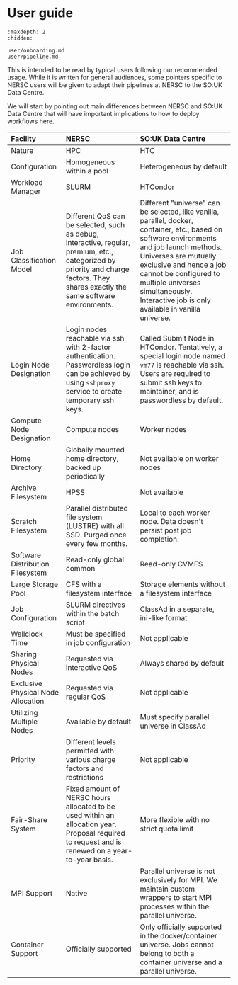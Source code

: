 # User guide

```{toctree}
:maxdepth: 2
:hidden:

user/onboarding.md
user/pipeline.md
```

This is intended to be read by typical users following our recommended usage. While it is written for general audiences, some pointers specific to NERSC users will be given to adapt their pipelines at NERSC to the SO:UK Data Centre.

We will start by pointing out main differences between NERSC and SO:UK Data Centre that will have important implications to how to deploy workflows here.

|   Facility                                           |    NERSC                                                                                                                                                                             |    SO:UK Data Centre                                                                                                                                                                                                                                                                                                                                                  |
|:-----------------------------------------------------|:-------------------------------------------------------------------------------------------------------------------------------------------------------------------------------------|:----------------------------------------------------------------------------------------------------------------------------------------------------------------------------------------------------------------------------------------------------------------------------------------------------------------------------------------------------------------------|
|   Nature                                             |    HPC                                                                                                                                                                               |    HTC                                                                                                                                                                                                                                                                                                                                                                |
|   Configuration                                      |    Homogeneous within a pool                                                                                                                                                         |    Heterogeneous by default                                                                                                                                                                                                                                                                                                                                           |
|   Workload Manager                                   |    SLURM                                                                                                                                                                             |    HTCondor                                                                                                                                                                                                                                                                                                                                                           |
|   Job Classification Model                           |  Different QoS can be selected, such as debug, interactive, regular, premium, etc., categorized by priority and charge factors. They shares exactly the same software environments.  |  Different "universe" can be selected, like vanilla, parallel, docker, container, etc., based on software environments and job launch methods. Universes are mutually exclusive and hence a job cannot be configured to multiple universes simultaneously. Interactive job is only available in vanilla universe.                                                     |
|   Login Node Designation                             |    Login nodes reachable via ssh with 2-factor authentication. Passwordless login can be achieved by using `sshproxy` service to create temporary ssh keys.                          | Called Submit Node in HTCondor. Tentatively, a special login node named `vm77` is reachable via ssh. Users are required to submit ssh keys to maintainer, and is passwordless by default.                                                                                                                                                                             |
|   Compute Node Designation                           |    Compute nodes                                                                                                                                                                     |    Worker nodes                                                                                                                                                                                                                                                                                                                                                       |
|   Home Directory                                     |    Globally mounted home directory, backed up periodically                                                                                                                           |    Not available on worker nodes                                                                                                                                                                                                                                                                                                                                      |
|   Archive Filesystem                                 |    HPSS                                                                                                                                                                              |    Not available                                                                                                                                                                                                                                                                                                                                                      |
|   Scratch Filesystem                                 |    Parallel distributed file system (LUSTRE) with all SSD. Purged once every few months.                                                                                             |    Local to each worker node. Data doesn't persist post job completion.                                                                                                                                                                                                                                                                                               |
|   Software Distribution Filesystem                   |   Read-only global common                                                                                                                                                            |   Read-only CVMFS                                                                                                                                                                                                                                                                                                                                                     |
|   Large Storage Pool                                 |    CFS with a filesystem interface                                                                                                                                                   |    Storage elements without a filesystem interface                                                                                                                                                                                                                                                                                                                    |
|   Job Configuration                                  |    SLURM directives within the batch script                                                                                                                                          |    ClassAd in a separate, ini-like format                                                                                                                                                                                                                                                                                                                             |
|   Wallclock Time                                     |    Must be specified in job configuration                                                                                                                                            |    Not applicable                                                                                                                                                                                                                                                                                                                                                     |
|   Sharing Physical Nodes                             |    Requested via interactive QoS                                                                                                                                                     |    Always shared by default                                                                                                                                                                                                                                                                                                                                           |
|   Exclusive Physical Node Allocation                 |    Requested via regular QoS                                                                                                                                                         |    Not applicable                                                                                                                                                                                                                                                                                                                                                     |
|   Utilizing Multiple Nodes                           |    Available by default                                                                                                                                                              |    Must specify parallel universe in ClassAd                                                                                                                                                                                                                                                                                                                          |
|   Priority                                           |    Different levels permitted with various charge factors and restrictions                                                                                                           |    Not applicable                                                                                                                                                                                                                                                                                                                                                     |
|   Fair-Share System                                  |  Fixed amount of NERSC hours allocated to be used within an allocation year. Proposal required to request and is renewed on a year-to-year basis.                                    |    More flexible with no strict quota limit                                                                                                                                                                                                                                                                                                                           |
|   MPI Support                                        |   Native                                                                                                                                                                             |   Parallel universe is not exclusively for MPI. We maintain custom wrappers to start MPI processes within the parallel universe.                                                                                                                                                                                                                                      |
|   Container Support                                  |   Officially supported                                                                                                                                                               |   Only officially supported in the docker/container universe. Jobs cannot belong to both a container universe and a parallel universe.                                                                                                                                                                                                                                |  
